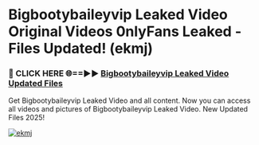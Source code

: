 # Bigbootybaileyvip Leaked Video Original Videos 0nlyFans Leaked - Files Updated! (ekmj)

<h3>🔴 CLICK HERE 🌐==►► <a href="https://tinyurl.com/2wckxsce" rel="nofollow">Bigbootybaileyvip Leaked Video Updated Files</a></h3>

Get Bigbootybaileyvip Leaked Video and all content. Now you can access all videos and pictures of Bigbootybaileyvip Leaked Video. New Updated Files 2025!

[![ekmj](https://i.imgur.com/AFduVYN.gif)](https://tinyurl.com/2wckxsce)

